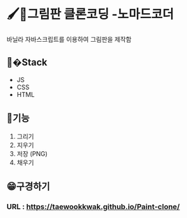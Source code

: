 # 🖌🎨그림판 클론코딩 -노마드코더
바닐라 자바스크립트를 이용하여 그림판을 제작함

## 🔧�Stack
- JS
- CSS
- HTML

## 🧾기능
1. 그리기
2. 지우기
3. 저장 (PNG)
4. 채우기

## 😁구경하기
### URL : https://taewookkwak.github.io/Paint-clone/
 
